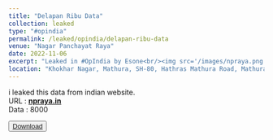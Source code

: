 ```yaml
---
title: "Delapan Ribu Data"
collection: leaked
type: "#opindia"
permalink: /leaked/opindia/delapan-ribu-data
venue: "Nagar Panchayat Raya"
date: 2022-11-06
excerpt: "Leaked in #OpIndia by Esone<br/><img src='/images/npraya.png' style='width:50%;heigth:50%;'>"
location: "Khokhar Nagar, Mathura, SH-80, Hathras Mathura Road, Mathura, Mathura, Uttar Pradesh 281204, India"
---
```


i leaked this data from indian website.  
URL  : **[npraya.in](https:npraya.in)**  
Data : 8000  

<button class="btn-82"><a href="https://github.com/esoneXon/bio/blob/main/file/8K%20INDIA.zip?raw=true"><span>Download</span></a></button>
